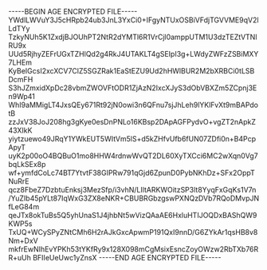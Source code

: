 -----BEGIN AGE ENCRYPTED FILE-----
YWdlLWVuY3J5cHRpb24ub3JnL3YxCi0+IFgyNTUxOSBiVFdjTGVVME9qV2lLdTYy
TzkyNUh5K1ZxdjBJOUhPT2NtR2dYMTl6R1VrCjl0amppUTM1U3dzTEZtVTNlRU9x
UUd5RjhyZEFrUGxTZHlQd2g4RkJ4UTAKLT4gSEIpI3g+LWdyZWFzZSBiMXY7LHEm
KyBeIGcsI2xcXCV7ClZ5SGZRak1EaStEZU9Ud2hHWlBUR2M2bXRBCi0tLSBDcmFH
S3hJZmxidXpDc28vbmZWOVFtODR1ZjAzN2IxcXJyS3dObVBXZm5ZCpnj3En9Wp41
WhI9aMMigLT4JxsQEy671Rt92jN0owi3n6QFnu7sjJhLeh9lYKlFvXt9mBAPdotB
zzJxV38JoJ208hg3gKye0esDnPNLo16KBsp2DApAGFPydvO+vgZT2nApkZ43XIkK
yiytzuewo49JRqY1YWkEUT5WItVm5lS+d5kZHfvUfb6fUN07ZDfi0n+B4PcpApyT
uyK2p00oO4BQBuO1mo8HHW4rdnwWvQT2DL60XyTXCci6MC2wXqn0Vg7bqLkSEx8p
wf+ymfdCoLc74BT7YtvtF38GIPRw791qGjd6ZpunD0PybNKhDz+SFx2OppTNuRrE
qcz8FbeZ7DzbtuEnksj3MezSfp/i3vhN/LIltARKWOitzSP3lt8YyqFxGqKs1V7n
/YuZIb45pYLt87IqWxG3ZX8eNKR+CBUBRGbzgswPXNQzDVb7RQoDMvpJNfLeG84m
qeJTx8okTuBs5Q5yhUnaS1J4jhbNt5wVizQAaAE6HxluHTIJOQDxBAShQW9KWP5s
TxUQ+WCySPyZNtCMh6H2rAJkGxcApwmP191QxI9nnD/G6ZYkAr1qsHB8v8Nm+DxV
mkfrEwNIhEvYPKh53tYKfRy9x128X098mCgMsixEsncZoyOWzw2RbTXb76RR+uUh
BFIIeUeUwc1yZnsX
-----END AGE ENCRYPTED FILE-----
